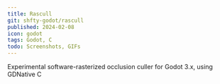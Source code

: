 ```yaml
---
title: Rascull
git: shfty-godot/rascull
published: 2024-02-08
icon: godot
tags: Godot, C
todo: Screenshots, GIFs
---
```


Experimental software-rasterized occlusion culler for Godot 3.x, using GDNative C

